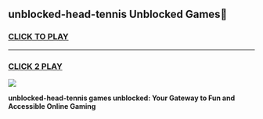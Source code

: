 
## unblocked-head-tennis Unblocked Games👋
<h3>
<a href="https://news.freeplayer.one?title=unblocked-head-tennis&ref=16F">CLICK TO PLAY</a></h3>
<hr>

<h3>
<a href="https://news.freeplayer.one?title=unblocked-head-tennis&ref=16F">CLICK 2 PLAY</a>
  
</h3>

<a href="https://news.freeplayer.one?title=unblocked-head-tennis&ref=16F/"><img src="https://clearcache.store/games.png"></a>


**unblocked-head-tennis games unblocked: Your Gateway to Fun and Accessible Online Gaming**
